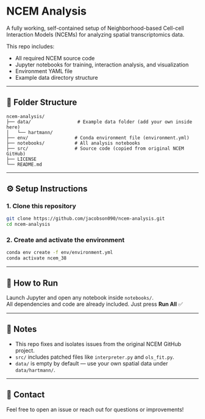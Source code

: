 # NCEM Analysis

A fully working, self-contained setup of Neighborhood-based Cell-cell Interaction Models (NCEMs) for analyzing spatial transcriptomics data.

This repo includes:
- All required NCEM source code
- Jupyter notebooks for training, interaction analysis, and visualization
- Environment YAML file
- Example data directory structure

---

## 📁 Folder Structure

```
ncem-analysis/
├── data/                 # Example data folder (add your own inside here)
│   └── hartmann/
├── env/                 # Conda environment file (environment.yml)
├── notebooks/           # All analysis notebooks
├── src/                 # Source code (copied from original NCEM GitHub)
├── LICENSE
└── README.md
```

---

## ⚙️ Setup Instructions

### 1. Clone this repository
```bash
git clone https://github.com/jacobson090/ncem-analysis.git
cd ncem-analysis
```

### 2. Create and activate the environment
```bash
conda env create -f env/environment.yml
conda activate ncem_38
```

---

## 🚀 How to Run

Launch Jupyter and open any notebook inside `notebooks/`.  
All dependencies and code are already included. Just press **Run All** ✅

---

## 📌 Notes

- This repo fixes and isolates issues from the original NCEM GitHub project.
- `src/` includes patched files like `interpreter.py` and `ols_fit.py`.
- `data/` is empty by default — use your own spatial data under `data/hartmann/`.

---

## 📧 Contact

Feel free to open an issue or reach out for questions or improvements!


